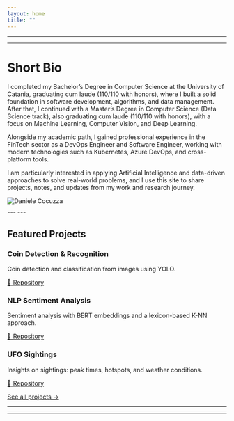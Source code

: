 ```yaml
---
layout: home
title: ""
---
```


---
---
# Short Bio  

<div class="bio">
  <div class="bio__text">
I completed my Bachelor’s Degree in Computer Science at the University of Catania, graduating cum laude (110/110 with honors), where I built a solid foundation in software development, algorithms, and data management. After that, I continued with a Master’s Degree in Computer Science (Data Science track), also graduating cum laude (110/110 with honors), with a focus on Machine Learning, Computer Vision, and Deep Learning. 

Alongside my academic path, I gained professional experience in the FinTech sector as a DevOps Engineer and Software Engineer, working with modern technologies such as Kubernetes, Azure DevOps, and cross-platform tools.

I am particularly interested in applying Artificial Intelligence and data-driven approaches to solve real-world problems, and I use this site to share projects, notes, and updates from my work and research journey.

  </div>

<div class="bio__photo">
  <img src="{{ '/assets/img/profile.jpg' | relative_url }}" alt="Daniele Cocuzza">
</div>

</div>
<div style="margin-top: 0.5rem;"></div>
---
---

<div style="margin-top: 1rem;"></div>

## Featured Projects

<div class="proj-cards">
  <article class="proj-card">
    <h3><b>Coin Detection & Recognition</b></h3>
    <p>Coin detection and classification from images using YOLO.</p>
    <a href="https://github.com/danielecocuzza/coin_recognition">🔗 Repository</a>
  </article>

  <article class="proj-card">
    <h3><b>NLP Sentiment Analysis</b></h3>
    <p>Sentiment analysis with BERT embeddings and a lexicon-based K-NN approach.</p>
    <a href="https://github.com/danielecocuzza/nlp-sentiment-analysis">🔗 Repository</a>
  </article>

  <article class="proj-card">
    <h3><b>UFO Sightings</b></h3>
    <p>Insights on sightings: peak times, hotspots, and weather conditions.</p>
    <a href="https://github.com/danielecocuzza/ufo_sightings">🔗 Repository</a>
  </article>
</div>

<p><a href="/projects/" class="see-all-projects">See all projects →</a></p>

---
---
<div style="margin-top: 1rem;"></div>

